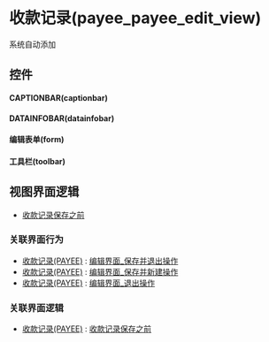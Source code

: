 # 收款记录(payee_payee_edit_view)  <!-- {docsify-ignore-all} -->


系统自动添加



## 控件
#### CAPTIONBAR(captionbar)
#### DATAINFOBAR(datainfobar)
#### 编辑表单(form)
#### 工具栏(toolbar)

## 视图界面逻辑
  * [收款记录保存之前](module/crm/payee/uilogic/before_save_payee)


### 关联界面行为
  * [收款记录(PAYEE)](module/crm/payee) : [编辑界面_保存并退出操作](module/crm/payee#界面行为)
  * [收款记录(PAYEE)](module/crm/payee) : [编辑界面_保存并新建操作](module/crm/payee#界面行为)
  * [收款记录(PAYEE)](module/crm/payee) : [编辑界面_退出操作](module/crm/payee#界面行为)

### 关联界面逻辑
  * [收款记录(PAYEE)](module/crm/payee) : [收款记录保存之前](module/crm/payee/uilogic/before_save_payee)

<script>
 const { createApp } = Vue
  createApp({
    data() {
      return {

      }
    }
  }).use(ElementPlus).mount('#app')
</script>